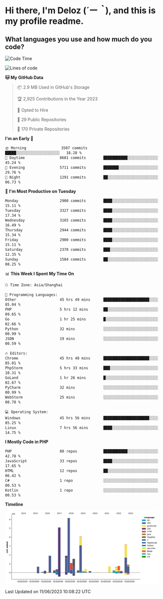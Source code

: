 # **Hi there, I'm Deloz (*´ー｀*), and this is my profile readme.**

## **What languages you use and how much do you code?**

<!--START_SECTION:waka-->
![Code Time](http://img.shields.io/badge/Code%20Time-1%2C667%20hrs%202%20mins-blue)

![Lines of code](https://img.shields.io/badge/From%20Hello%20World%20I%27ve%20Written-31.0%20million%20lines%20of%20code-blue)

**🐱 My GitHub Data** 

> 📦 2.9 MB Used in GitHub's Storage 
 > 
> 🏆 2,925 Contributions in the Year 2023
 > 
> 💼 Opted to Hire
 > 
> 📜 29 Public Repositories 
 > 
> 🔑 170 Private Repositories 
 > 
**I'm an Early 🐤** 

```text
🌞 Morning                3507 commits        █████░░░░░░░░░░░░░░░░░░░░   18.28 % 
🌆 Daytime                8681 commits        ███████████░░░░░░░░░░░░░░   45.24 % 
🌃 Evening                5711 commits        ███████░░░░░░░░░░░░░░░░░░   29.76 % 
🌙 Night                  1291 commits        ██░░░░░░░░░░░░░░░░░░░░░░░   06.73 % 
```
📅 **I'm Most Productive on Tuesday** 

```text
Monday                   2900 commits        ████░░░░░░░░░░░░░░░░░░░░░   15.11 % 
Tuesday                  3327 commits        ████░░░░░░░░░░░░░░░░░░░░░   17.34 % 
Wednesday                3165 commits        ████░░░░░░░░░░░░░░░░░░░░░   16.49 % 
Thursday                 2944 commits        ████░░░░░░░░░░░░░░░░░░░░░   15.34 % 
Friday                   2900 commits        ████░░░░░░░░░░░░░░░░░░░░░   15.11 % 
Saturday                 2370 commits        ███░░░░░░░░░░░░░░░░░░░░░░   12.35 % 
Sunday                   1584 commits        ██░░░░░░░░░░░░░░░░░░░░░░░   08.25 % 
```


📊 **This Week I Spent My Time On** 

```text
🕑︎ Time Zone: Asia/Shanghai

💬 Programming Languages: 
Other                    45 hrs 49 mins      █████████████████████░░░░   85.04 % 
PHP                      5 hrs 12 mins       ██░░░░░░░░░░░░░░░░░░░░░░░   09.65 % 
Go                       1 hr 25 mins        █░░░░░░░░░░░░░░░░░░░░░░░░   02.66 % 
Python                   32 mins             ░░░░░░░░░░░░░░░░░░░░░░░░░   00.99 % 
JSON                     19 mins             ░░░░░░░░░░░░░░░░░░░░░░░░░   00.59 % 

🔥 Editors: 
Chrome                   45 hrs 48 mins      █████████████████████░░░░   85.01 % 
PhpStorm                 5 hrs 33 mins       ███░░░░░░░░░░░░░░░░░░░░░░   10.31 % 
GoLand                   1 hr 26 mins        █░░░░░░░░░░░░░░░░░░░░░░░░   02.67 % 
PyCharm                  32 mins             ░░░░░░░░░░░░░░░░░░░░░░░░░   00.99 % 
WebStorm                 25 mins             ░░░░░░░░░░░░░░░░░░░░░░░░░   00.78 % 

💻 Operating System: 
Windows                  45 hrs 56 mins      █████████████████████░░░░   85.25 % 
Linux                    7 hrs 56 mins       ████░░░░░░░░░░░░░░░░░░░░░   14.75 % 
```

**I Mostly Code in PHP** 

```text
PHP                      80 repos            ███████████░░░░░░░░░░░░░░   42.78 % 
JavaScript               33 repos            ████░░░░░░░░░░░░░░░░░░░░░   17.65 % 
HTML                     12 repos            ██░░░░░░░░░░░░░░░░░░░░░░░   06.42 % 
C#                       1 repo              ░░░░░░░░░░░░░░░░░░░░░░░░░   00.53 % 
Kotlin                   1 repo              ░░░░░░░░░░░░░░░░░░░░░░░░░   00.53 % 
```



**Timeline**

![Lines of Code chart](https://raw.githubusercontent.com/deloz/deloz/main/assets/bar_graph.png)


 Last Updated on 11/06/2023 10:08:22 UTC
<!--END_SECTION:waka-->
